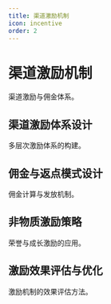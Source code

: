 ```yaml
---
title: 渠道激励机制
icon: incentive
order: 2
---
```


# 渠道激励机制

渠道激励与佣金体系。

## 渠道激励体系设计

多层次激励体系的构建。

## 佣金与返点模式设计

佣金计算与发放机制。

## 非物质激励策略

荣誉与成长激励的应用。

## 激励效果评估与优化

激励机制的效果评估方法。


